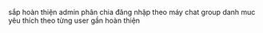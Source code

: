 sắp hoàn thiện admin
phân chia đăng nhập theo máy
chat group
danh muc yêu thích theo từng user
gần hoàn thiện
